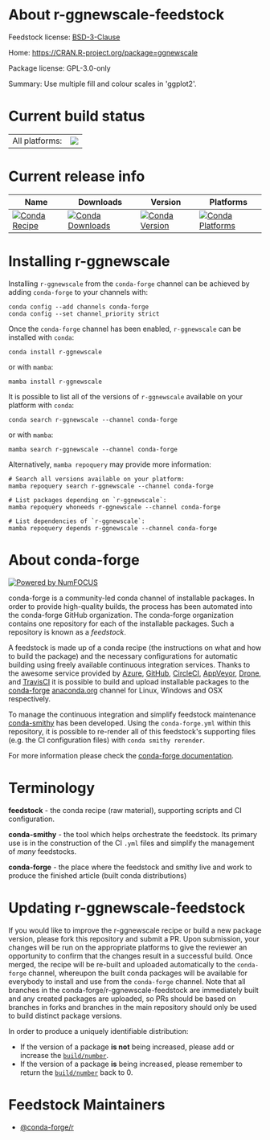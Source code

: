 About r-ggnewscale-feedstock
============================

Feedstock license: [BSD-3-Clause](https://github.com/conda-forge/r-ggnewscale-feedstock/blob/main/LICENSE.txt)

Home: https://CRAN.R-project.org/package=ggnewscale

Package license: GPL-3.0-only

Summary: Use multiple fill and colour scales in 'ggplot2'.

Current build status
====================


<table><tr><td>All platforms:</td>
    <td>
      <a href="https://dev.azure.com/conda-forge/feedstock-builds/_build/latest?definitionId=11141&branchName=main">
        <img src="https://dev.azure.com/conda-forge/feedstock-builds/_apis/build/status/r-ggnewscale-feedstock?branchName=main">
      </a>
    </td>
  </tr>
</table>

Current release info
====================

| Name | Downloads | Version | Platforms |
| --- | --- | --- | --- |
| [![Conda Recipe](https://img.shields.io/badge/recipe-r--ggnewscale-green.svg)](https://anaconda.org/conda-forge/r-ggnewscale) | [![Conda Downloads](https://img.shields.io/conda/dn/conda-forge/r-ggnewscale.svg)](https://anaconda.org/conda-forge/r-ggnewscale) | [![Conda Version](https://img.shields.io/conda/vn/conda-forge/r-ggnewscale.svg)](https://anaconda.org/conda-forge/r-ggnewscale) | [![Conda Platforms](https://img.shields.io/conda/pn/conda-forge/r-ggnewscale.svg)](https://anaconda.org/conda-forge/r-ggnewscale) |

Installing r-ggnewscale
=======================

Installing `r-ggnewscale` from the `conda-forge` channel can be achieved by adding `conda-forge` to your channels with:

```
conda config --add channels conda-forge
conda config --set channel_priority strict
```

Once the `conda-forge` channel has been enabled, `r-ggnewscale` can be installed with `conda`:

```
conda install r-ggnewscale
```

or with `mamba`:

```
mamba install r-ggnewscale
```

It is possible to list all of the versions of `r-ggnewscale` available on your platform with `conda`:

```
conda search r-ggnewscale --channel conda-forge
```

or with `mamba`:

```
mamba search r-ggnewscale --channel conda-forge
```

Alternatively, `mamba repoquery` may provide more information:

```
# Search all versions available on your platform:
mamba repoquery search r-ggnewscale --channel conda-forge

# List packages depending on `r-ggnewscale`:
mamba repoquery whoneeds r-ggnewscale --channel conda-forge

# List dependencies of `r-ggnewscale`:
mamba repoquery depends r-ggnewscale --channel conda-forge
```


About conda-forge
=================

[![Powered by
NumFOCUS](https://img.shields.io/badge/powered%20by-NumFOCUS-orange.svg?style=flat&colorA=E1523D&colorB=007D8A)](https://numfocus.org)

conda-forge is a community-led conda channel of installable packages.
In order to provide high-quality builds, the process has been automated into the
conda-forge GitHub organization. The conda-forge organization contains one repository
for each of the installable packages. Such a repository is known as a *feedstock*.

A feedstock is made up of a conda recipe (the instructions on what and how to build
the package) and the necessary configurations for automatic building using freely
available continuous integration services. Thanks to the awesome service provided by
[Azure](https://azure.microsoft.com/en-us/services/devops/), [GitHub](https://github.com/),
[CircleCI](https://circleci.com/), [AppVeyor](https://www.appveyor.com/),
[Drone](https://cloud.drone.io/welcome), and [TravisCI](https://travis-ci.com/)
it is possible to build and upload installable packages to the
[conda-forge](https://anaconda.org/conda-forge) [anaconda.org](https://anaconda.org/)
channel for Linux, Windows and OSX respectively.

To manage the continuous integration and simplify feedstock maintenance
[conda-smithy](https://github.com/conda-forge/conda-smithy) has been developed.
Using the ``conda-forge.yml`` within this repository, it is possible to re-render all of
this feedstock's supporting files (e.g. the CI configuration files) with ``conda smithy rerender``.

For more information please check the [conda-forge documentation](https://conda-forge.org/docs/).

Terminology
===========

**feedstock** - the conda recipe (raw material), supporting scripts and CI configuration.

**conda-smithy** - the tool which helps orchestrate the feedstock.
                   Its primary use is in the construction of the CI ``.yml`` files
                   and simplify the management of *many* feedstocks.

**conda-forge** - the place where the feedstock and smithy live and work to
                  produce the finished article (built conda distributions)


Updating r-ggnewscale-feedstock
===============================

If you would like to improve the r-ggnewscale recipe or build a new
package version, please fork this repository and submit a PR. Upon submission,
your changes will be run on the appropriate platforms to give the reviewer an
opportunity to confirm that the changes result in a successful build. Once
merged, the recipe will be re-built and uploaded automatically to the
`conda-forge` channel, whereupon the built conda packages will be available for
everybody to install and use from the `conda-forge` channel.
Note that all branches in the conda-forge/r-ggnewscale-feedstock are
immediately built and any created packages are uploaded, so PRs should be based
on branches in forks and branches in the main repository should only be used to
build distinct package versions.

In order to produce a uniquely identifiable distribution:
 * If the version of a package **is not** being increased, please add or increase
   the [``build/number``](https://docs.conda.io/projects/conda-build/en/latest/resources/define-metadata.html#build-number-and-string).
 * If the version of a package **is** being increased, please remember to return
   the [``build/number``](https://docs.conda.io/projects/conda-build/en/latest/resources/define-metadata.html#build-number-and-string)
   back to 0.

Feedstock Maintainers
=====================

* [@conda-forge/r](https://github.com/orgs/conda-forge/teams/r/)

